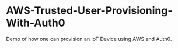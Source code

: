 # AWS-Trusted-User-Provisioning-With-Auth0
Demo of how one can provision an IoT Device using AWS and Auth0.
